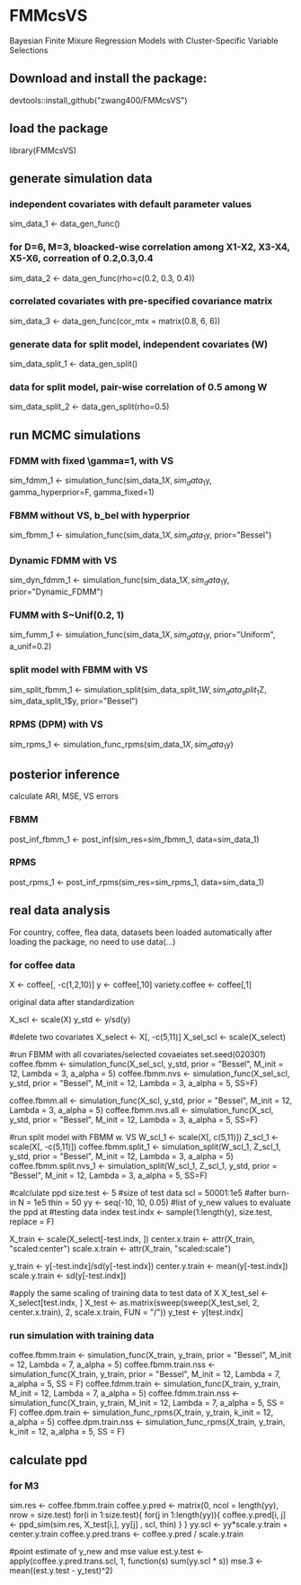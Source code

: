 # FMMcsVS
Bayesian Finite Mixure Regression Models with Cluster-Specific Variable Selections

## Download and install the package:
devtools::install_github("zwang400/FMMcsVS")

## load the package
library(FMMcsVS)

## generate simulation data
### independent covariates with default parameter values
sim_data_1 <- data_gen_func()

### for D=6, M=3, bloacked-wise correlation among X1-X2, X3-X4, X5-X6, correation of 0.2,0.3,0.4
sim_data_2 <- data_gen_func(rho=c(0.2, 0.3, 0.4))

### correlated covariates with pre-specified covariance matrix
sim_data_3 <- data_gen_func(cor_mtx = matrix(0.8, 6, 6))

### generate data for split model, independent covariates (W)
sim_data_split_1 <- data_gen_split()

### data for split model, pair-wise correlation of 0.5 among W
sim_data_split_2 <- data_gen_split(rho=0.5)

## run MCMC simulations

### FDMM with fixed \gamma=1, with VS
sim_fdmm_1 <- simulation_func(sim_data_1$X, sim_data_1$y, gamma_hyperprior=F, gamma_fixed=1)

### FBMM without VS, b_bel with hyperprior
sim_fbmm_1 <- simulation_func(sim_data_1$X, sim_data_1$y, prior="Bessel")

### Dynamic FDMM with VS
sim_dyn_fdmm_1 <- simulation_func(sim_data_1$X, sim_data_1$y, prior="Dynamic_FDMM")

### FUMM with S~Unif(0.2, 1)
sim_fumm_1 <- simulation_func(sim_data_1$X, sim_data_1$y, prior="Uniform", a_unif=0.2)

### split model with FBMM with VS
sim_split_fbmm_1 <- simulation_split(sim_data_split_1$W, sim_data_split_1$Z, sim_data_split_1$y, prior="Bessel")

### RPMS (DPM) with VS
sim_rpms_1 <- simulation_func_rpms(sim_data_1$X, sim_data_1$y)

## posterior inference
calculate ARI, MSE, VS errors

### FBMM 
post_inf_fbmm_1 <- post_inf(sim_res=sim_fbmm_1, data=sim_data_1)

### RPMS
post_rpms_1 <- post_inf_rpms(sim_res=sim_rpms_1, data=sim_data_1)

## real data analysis
For country, coffee, flea data, datasets been loaded automatically after loading the package, no need to use data(...)

### for coffee data
X <- coffee[, -c(1,2,10)]
y <- coffee[,10]
variety.coffee <- coffee[,1]

original data after standardization

X_scl <- scale(X)
y_std <- y/sd(y)

#delete two covariates
X_select <- X[, -c(5,11)]
X_sel_scl <- scale(X_select)

#run FBMM with all covariates/selected covaeiates
set.seed(020301)
coffee.fbmm <- simulation_func(X_sel_scl, y_std, prior = "Bessel", M_init = 12, Lambda = 3, a_alpha = 5) 
coffee.fbmm.nvs <- simulation_func(X_sel_scl, y_std, prior = "Bessel", M_init = 12, Lambda = 3, a_alpha = 5, SS=F) 

coffee.fbmm.all <- simulation_func(X_scl, y_std, prior = "Bessel", M_init = 12, Lambda = 3, a_alpha = 5) 
coffee.fbmm.nvs.all <- simulation_func(X_scl, y_std, prior = "Bessel", M_init = 12, Lambda = 3, a_alpha = 5, SS=F) 


#run split model with FBMM w. VS
W_scl_1 <- scale(X[, c(5,11)])
Z_scl_1 <- scale(X[, -c(5,11)])
coffee.fbmm.split_1 <- simulation_split(W_scl_1, Z_scl_1, y_std, prior = "Bessel", M_init = 12, Lambda = 3, a_alpha = 5) 
coffee.fbmm.split.nvs_1 <- simulation_split(W_scl_1, Z_scl_1, y_std, prior = "Bessel", M_init = 12, Lambda = 3, a_alpha = 5, SS=F) 

#calclulate ppd
size.test <- 5 #size of test data
scl = 50001:1e5 #after burn-in
N = 1e5
thin = 50
yy <- seq(-10, 10, 0.05) #list of y_new values to evaluate the ppd at
#testing data index
test.indx <- sample(1:length(y), size.test, replace = F)

X_train <- scale(X_select[-test.indx, ])
center.x.train <- attr(X_train, "scaled:center")
scale.x.train <- attr(X_train, "scaled:scale")

y_train <- y[-test.indx]/sd(y[-test.indx])
center.y.train <- mean(y[-test.indx])
scale.y.train <- sd(y[-test.indx])

#apply the same scaling of training data to test data of X
X_test_sel <- X_select[test.indx, ]
X_test <- as.matrix(sweep(sweep(X_test_sel, 2, center.x.train), 2, scale.x.train, FUN = "/"))
y_test <- y[test.indx]

### run simulation with training data
coffee.fbmm.train <- simulation_func(X_train, y_train, prior = "Bessel", M_init = 12, Lambda = 7, a_alpha = 5)
coffee.fbmm.train.nss <- simulation_func(X_train, y_train, prior = "Bessel", M_init = 12, Lambda = 7, a_alpha = 5, SS = F)
coffee.fdmm.train <- simulation_func(X_train, y_train, M_init = 12, Lambda = 7, a_alpha = 5)
coffee.fdmm.train.nss <- simulation_func(X_train, y_train, M_init = 12, Lambda = 7, a_alpha = 5, SS = F)
coffee.dpm.train <- simulation_func_rpms(X_train, y_train, k_init = 12, a_alpha = 5)
coffee.dpm.train.nss <- simulation_func_rpms(X_train, y_train, k_init = 12, a_alpha = 5, SS = F)



## calculate ppd
### for M3
sim.res <- coffee.fbmm.train
coffee.y.pred <- matrix(0, ncol = length(yy), nrow = size.test)
for(i in 1:size.test){
    for(j in 1:length(yy)){
        coffee.y.pred[i, j] <- ppd_sim(sim.res, X_test[i,], yy[j] , scl, thin)
    }
}
yy.scl <- yy*scale.y.train + center.y.train
coffee.y.pred.trans <- coffee.y.pred / scale.y.train

#point estimate of y_new and mse value
est.y.test <- apply(coffee.y.pred.trans.scl, 1, function(s) sum(yy.scl * s))
mse.3 <- mean((est.y.test - y_test)^2)





